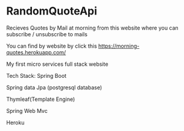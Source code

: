 # RandomQuoteApi
Recieves Quotes by Mail at morning from this website where you can subscribe / unsubscribe to mails

You can find by website by click this https://morning-quotes.herokuapp.com/

My first micro services full stack website 

Tech Stack:
  Spring Boot
  
  Spring data Jpa (postgresql database)
  
  Thymleaf(Template Engine) 
  
  Spring Web Mvc
  
  Heroku
  
 
